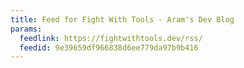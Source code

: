 ```yaml
---
title: Feed for Fight With Tools - Aram's Dev Blog
params:
  feedlink: https://fightwithtools.dev/rss/
  feedid: 9e39659df966838d6ee779da97b9b416
---
```

